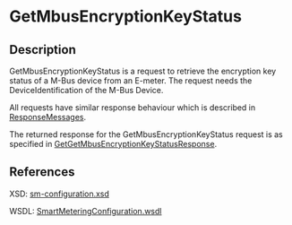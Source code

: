 # GetMbusEncryptionKeyStatus

## Description

GetMbusEncryptionKeyStatus is a request to retrieve the encryption key status of a M-Bus device from an E-meter. The request needs the DeviceIdentification of the M-Bus Device.

All requests have similar response behaviour which is described in [ResponseMessages](../../responsemessages.md).

The returned response for the GetMbusEncryptionKeyStatus request is as specified in [GetGetMbusEncryptionKeyStatusResponse](getgetmbusencryptionkeystatusresponse.md).

## References

XSD: [sm-configuration.xsd](https://github.com/OSGP/open-smart-grid-platform/blob/development/osgp/shared/osgp-ws-smartmetering/src/main/resources/schemas/sm-configuration.xsd)

WSDL: [SmartMeteringConfiguration.wsdl](https://github.com/OSGP/open-smart-grid-platform/blob/development/osgp/shared/osgp-ws-smartmetering/src/main/resources/SmartMeteringConfiguration.wsdl)

